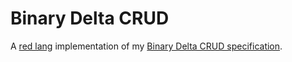 # Binary Delta CRUD
A [red lang](https://www.red-lang.org/p/about.html) implementation of my [Binary Delta CRUD specification](docs/spec.md).
